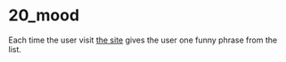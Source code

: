 20_mood
=======

Each time the user visit [the site](https://galbator1x.github.io/galbator1x.github.io-mood/) gives the user one funny phrase from the list.
